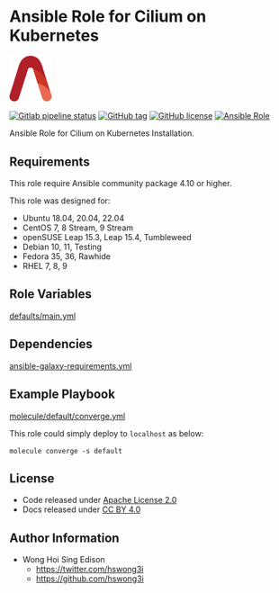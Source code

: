 # Ansible Role for Cilium on Kubernetes

<img src="/alvistack.svg" width="75" alt="AlviStack">

[![Gitlab pipeline status](https://img.shields.io/gitlab/pipeline/alvistack/ansible-role-kube_cilium/master)](https://gitlab.com/alvistack/ansible-role-kube_cilium/-/pipelines)
[![GitHub tag](https://img.shields.io/github/tag/alvistack/ansible-role-kube_cilium.svg)](https://github.com/alvistack/ansible-role-kube_cilium/tags)
[![GitHub license](https://img.shields.io/github/license/alvistack/ansible-role-kube_cilium.svg)](https://github.com/alvistack/ansible-role-kube_cilium/blob/master/LICENSE)
[![Ansible Role](https://img.shields.io/badge/galaxy-alvistack.kube_cilium-blue.svg)](https://galaxy.ansible.com/alvistack/kube_cilium)

Ansible Role for Cilium on Kubernetes Installation.

## Requirements

This role require Ansible community package 4.10 or higher.

This role was designed for:

  - Ubuntu 18.04, 20.04, 22.04
  - CentOS 7, 8 Stream, 9 Stream
  - openSUSE Leap 15.3, Leap 15.4, Tumbleweed
  - Debian 10, 11, Testing
  - Fedora 35, 36, Rawhide
  - RHEL 7, 8, 9

## Role Variables

[defaults/main.yml](defaults/main.yml)

## Dependencies

[ansible-galaxy-requirements.yml](ansible-galaxy-requirements.yml)

## Example Playbook

[molecule/default/converge.yml](molecule/default/converge.yml)

This role could simply deploy to `localhost` as below:

    molecule converge -s default

## License

  - Code released under [Apache License 2.0](LICENSE)
  - Docs released under [CC BY 4.0](http://creativecommons.org/licenses/by/4.0/)

## Author Information

  - Wong Hoi Sing Edison
      - <https://twitter.com/hswong3i>
      - <https://github.com/hswong3i>
